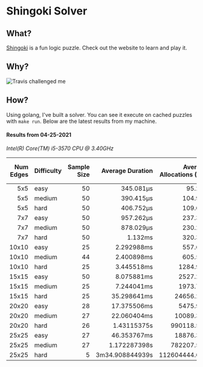 # Shingoki Solver

## What?
[Shingoki](https://www.puzzle-shingoki.com) is a fun logic puzzle. Check out the website to learn and play it.

## Why?

![Travis challenged me](https://user-images.githubusercontent.com/23204038/112846696-f1f1fb00-906b-11eb-9693-3130ce4e78d7.png)

## How?

Using golang, I've built a solver. You can see it execute on cached puzzles with `make run`. Below are the latest results from my machine.

</startResults>

#### Results from 04-25-2021

_Intel(R) Core(TM) i5-3570 CPU @ 3.40GHz_

|Num Edges|Difficulty|Sample Size|Average Duration|Average Allocations (KB)|Average Garbage Collections|Average GC Pause|
|-:|-|-:|-:|-:|-:|-:|
|5x5|easy|50|345.081µs|95.294|0.00|0s|
|5x5|medium|50|390.415µs|104.934|0.00|0s|
|5x5|hard|50|406.752µs|109.612|0.00|0s|
|7x7|easy|50|957.262µs|237.313|0.00|0s|
|7x7|medium|50|878.029µs|230.280|0.00|0s|
|7x7|hard|50|1.132ms|320.329|0.00|0s|
|10x10|easy|25|2.292988ms|557.699|0.00|0s|
|10x10|medium|44|2.400898ms|605.510|0.00|0s|
|10x10|hard|25|3.445518ms|1284.954|0.00|0s|
|15x15|easy|50|8.075881ms|2527.244|0.00|0s|
|15x15|medium|25|7.244041ms|1973.797|0.00|0s|
|15x15|hard|25|35.298641ms|24656.237|0.00|0s|
|20x20|easy|28|17.375506ms|5475.946|0.00|0s|
|20x20|medium|27|22.060404ms|10089.351|0.00|0s|
|20x20|hard|26|1.43115375s|990118.547|2.27|148.945µs|
|25x25|easy|27|46.353767ms|18876.300|0.00|0s|
|25x25|medium|27|1.172287398s|782207.533|1.52|105.348µs|
|25x25|hard|5|3m34.908844939s|112604444.645|421.00|59.570361ms|
